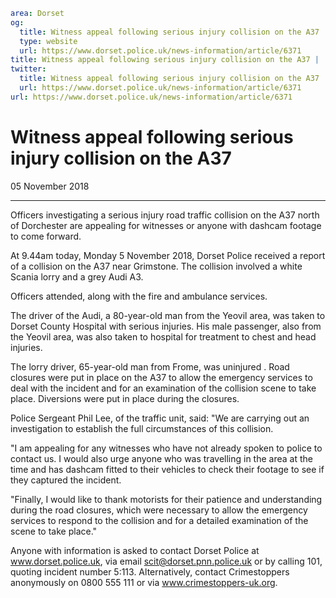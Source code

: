 ```yaml
area: Dorset
og:
  title: Witness appeal following serious injury collision on the A37
  type: website
  url: https://www.dorset.police.uk/news-information/article/6371
title: Witness appeal following serious injury collision on the A37 |
twitter:
  title: Witness appeal following serious injury collision on the A37
  url: https://www.dorset.police.uk/news-information/article/6371
url: https://www.dorset.police.uk/news-information/article/6371
```

# Witness appeal following serious injury collision on the A37

05 November 2018

* * *

Officers investigating a serious injury road traffic collision on the A37 north of Dorchester are appealing for witnesses or anyone with dashcam footage to come forward.

At 9.44am today, Monday 5 November 2018, Dorset Police received a report of a collision on the A37 near Grimstone. The collision involved a white Scania lorry and a grey Audi A3.

Officers attended, along with the fire and ambulance services.

The driver of the Audi, a 80-year-old man from the Yeovil area, was taken to Dorset County Hospital with serious injuries. His male passenger, also from the Yeovil area, was also taken to hospital for treatment to chest and head injuries.

The lorry driver, 65-year-old man from Frome, was uninjured .
 Road closures were put in place on the A37 to allow the emergency services to deal with the incident and for an examination of the collision scene to take place. Diversions were put in place during the closures.

Police Sergeant Phil Lee, of the traffic unit, said: "We are carrying out an investigation to establish the full circumstances of this collision.

"I am appealing for any witnesses who have not already spoken to police to contact us. I would also urge anyone who was travelling in the area at the time and has dashcam fitted to their vehicles to check their footage to see if they captured the incident.

"Finally, I would like to thank motorists for their patience and understanding during the road closures, which were necessary to allow the emergency services to respond to the collision and for a detailed examination of the scene to take place."

Anyone with information is asked to contact Dorset Police at www.dorset.police.uk, via email scit@dorset.pnn.police.uk or by calling 101, quoting incident number 5:113. Alternatively, contact Crimestoppers anonymously on 0800 555 111 or via www.crimestoppers-uk.org.
